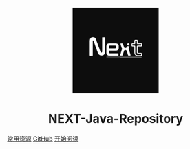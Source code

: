 <p align="center">
<img src="./img/logo.png" width="200" height="200"/>
</p>
<h1 align="center">NEXT-Java-Repository</h1>

[常用资源](https://shimo.im/docs/MuiACIg1HlYfVxrj/)
[GitHub](https://github.com/Snailclimb/docsify-demo)
[开始阅读](#docsify-demo)





